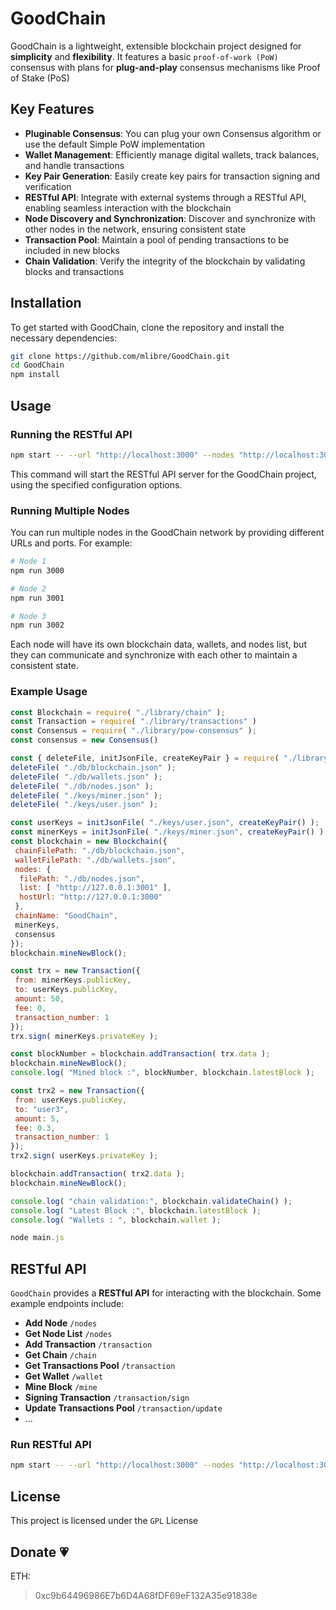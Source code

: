 # GoodChain

GoodChain is a lightweight, extensible blockchain project designed for **simplicity** and **flexibility**. It features a basic `proof-of-work (PoW)` consensus with plans for **plug-and-play** consensus mechanisms like Proof of Stake (PoS)

## Key Features

- **Pluginable Consensus**: You can plug your own Consensus algorithm or use the default Simple PoW implementation
- **Wallet Management**: Efficiently manage digital wallets, track balances, and handle transactions
- **Key Pair Generation**: Easily create key pairs for transaction signing and verification
- **RESTful API**: Integrate with external systems through a RESTful API, enabling seamless interaction with the blockchain
- **Node Discovery and Synchronization**: Discover and synchronize with other nodes in the network, ensuring consistent state
- **Transaction Pool**: Maintain a pool of pending transactions to be included in new blocks
- **Chain Validation**: Verify the integrity of the blockchain by validating blocks and transactions

## Installation

To get started with GoodChain, clone the repository and install the necessary dependencies:

```bash
git clone https://github.com/mlibre/GoodChain.git
cd GoodChain
npm install
```

## Usage

### Running the RESTful API

```bash
npm start -- --url "http://localhost:3000" --nodes "http://localhost:3001" --blockchainFile "./db/blockchain.json" --walletsFile "./db/wallets.json" --minerKeysFile "./keys/miner.json" --blockchainName "GoodChain"
```

This command will start the RESTful API server for the GoodChain project, using the specified configuration options.

### Running Multiple Nodes

You can run multiple nodes in the GoodChain network by providing different URLs and ports. For example:

```bash
# Node 1
npm run 3000

# Node 2
npm run 3001

# Node 3
npm run 3002
```

Each node will have its own blockchain data, wallets, and nodes list, but they can communicate and synchronize with each other to maintain a consistent state.

### Example Usage

```javascript
const Blockchain = require( "./library/chain" );
const Transaction = require( "./library/transactions" )
const Consensus = require( "./library/pow-consensus" );
const consensus = new Consensus()

const { deleteFile, initJsonFile, createKeyPair } = require( "./library/utils" )
deleteFile( "./db/blockchain.json" );
deleteFile( "./db/wallets.json" );
deleteFile( "./db/nodes.json" );
deleteFile( "./keys/miner.json" );
deleteFile( "./keys/user.json" );

const userKeys = initJsonFile( "./keys/user.json", createKeyPair() );
const minerKeys = initJsonFile( "./keys/miner.json", createKeyPair() );
const blockchain = new Blockchain({
 chainFilePath: "./db/blockchain.json",
 walletFilePath: "./db/wallets.json",
 nodes: {
  filePath: "./db/nodes.json",
  list: [ "http://127.0.0.1:3001" ],
  hostUrl: "http://127.0.0.1:3000"
 },
 chainName: "GoodChain",
 minerKeys,
 consensus
});
blockchain.mineNewBlock();

const trx = new Transaction({
 from: minerKeys.publicKey,
 to: userKeys.publicKey,
 amount: 50,
 fee: 0,
 transaction_number: 1
});
trx.sign( minerKeys.privateKey );

const blockNumber = blockchain.addTransaction( trx.data );
blockchain.mineNewBlock();
console.log( "Mined block :", blockNumber, blockchain.latestBlock );

const trx2 = new Transaction({
 from: userKeys.publicKey,
 to: "user3",
 amount: 5,
 fee: 0.3,
 transaction_number: 1
});
trx2.sign( userKeys.privateKey );

blockchain.addTransaction( trx2.data );
blockchain.mineNewBlock();

console.log( "chain validation:", blockchain.validateChain() );
console.log( "Latest Block :", blockchain.latestBlock );
console.log( "Wallets : ", blockchain.wallet );

```

```js
node main.js
```

## RESTful API

`GoodChain` provides a **RESTful API** for interacting with the blockchain. Some example endpoints include:

- **Add Node** `/nodes`
- **Get Node List** `/nodes`
- **Add Transaction** `/transaction`
- **Get Chain** `/chain`
- **Get Transactions Pool** `/transaction`
- **Get Wallet** `/wallet`
- **Mine Block** `/mine`
- **Signing Transaction** `/transaction/sign`
- **Update Transactions Pool** `/transaction/update`
- ...

### Run RESTful API

```bash
npm start -- --url "http://localhost:3000" --nodes "http://localhost:3001" --blockchainFile "./db/blockchain.json" --walletsFile "./db/wallets.json" --minerKeysFile "./keys/miner.json" --blockchainName "GoodChain" --nodes "http://localhost:3001"
```

## License

This project is licensed under the `GPL` License

## Donate :heartpulse:

ETH:
> 0xc9b64496986E7b6D4A68fDF69eF132A35e91838e
